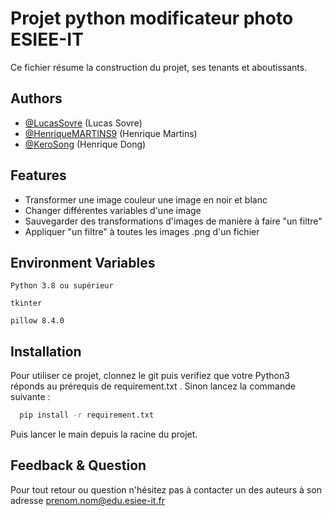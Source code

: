 # Projet python modificateur photo ESIEE-IT

Ce fichier résume la construction du projet, ses tenants et aboutissants.


## Authors

- [@LucasSovre](https://github.com/LucasSovre) (Lucas Sovre)
- [@HenriqueMARTINS9](https://github.com/HenriqueMARTINS9)  (Henrique Martins)
- [@KeroSong](https://github.com/KeroSong)  (Henrique Dong)
## Features

- Transformer une image couleur une image en noir et blanc
- Changer différentes variables d'une image
- Sauvegarder des transformations d'images de manière à faire "un filtre"
- Appliquer "un filtre" à toutes les images .png d'un fichier


## Environment Variables

`Python 3.8 ou supérieur`

`tkinter`

`pillow 8.4.0`

## Installation

Pour utiliser ce projet, clonnez le git puis verifiez que votre Python3 réponds au prérequis de requirement.txt .
Sinon lancez la commande suivante :

```bash
  pip install -r requirement.txt
```

Puis lancer le main depuis la racine du projet.

## Feedback & Question

Pour tout retour ou question n'hésitez pas à contacter un des auteurs à son adresse prenom.nom@edu.esiee-it.fr